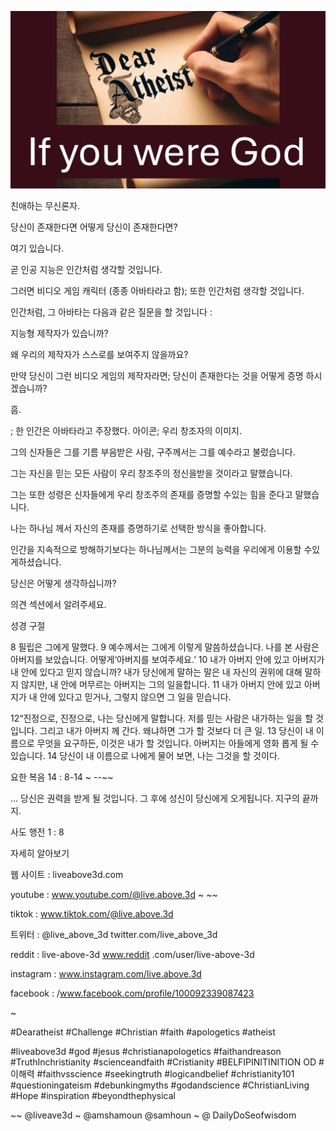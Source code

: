 ![Video cover image](../cover.jpg "cover photo")

친애하는 무신론자.

당신이 존재한다면 어떻게 당신이 존재한다면?

여기 있습니다.

곧 인공 지능은 인간처럼 생각할 것입니다.

그러면 비디오 게임 캐릭터 (종종 아바타라고 함); 또한 인간처럼 생각할 것입니다.

인간처럼, 그 아바타는 다음과 같은 질문을 할 것입니다 :

지능형 제작자가 있습니까?

왜 우리의 제작자가 스스로를 보여주지 않을까요?

만약 당신이 그런 비디오 게임의 제작자라면; 당신이 존재한다는 것을 어떻게 증명 하시겠습니까?

흠.

; 한 인간은 아바타라고 주장했다. 아이콘; 우리 창조자의 이미지.

그의 신자들은 그를 기름 부음받은 사람, 구주께서는 그를 예수라고 불렀습니다.

그는 자신을 믿는 모든 사람이 우리 창조주의 정신을받을 것이라고 말했습니다.

그는 또한 성령은 신자들에게 우리 창조주의 존재를 증명할 수있는 힘을 준다고 말했습니다.

나는 하나님 께서 자신의 존재를 증명하기로 선택한 방식을 좋아합니다.

인간을 지속적으로 방해하기보다는 하나님께서는 그분의 능력을 우리에게 이용할 수있게하셨습니다.

당신은 어떻게 생각하십니까?

의견 섹션에서 알려주세요.

성경 구절

8 필립은 그에게 말했다. 9 예수께서는 그에게 이렇게 말씀하셨습니다. 나를 본 사람은 아버지를 보았습니다. 어떻게‘아버지를 보여주세요.’ 10 내가 아버지 안에 있고 아버지가 내 안에 있다고 믿지 않습니까? 내가 당신에게 말하는 말은 내 자신의 권위에 대해 말하지 않지만, 내 안에 머무르는 아버지는 그의 일을합니다. 11 내가 아버지 안에 있고 아버지가 내 안에 있다고 믿거나, 그렇지 않으면 그 일을 믿습니다.

12“진정으로, 진정으로, 나는 당신에게 말합니다. 저를 믿는 사람은 내가하는 일을 할 것입니다. 그리고 내가 아버지 께 간다. 왜냐하면 그가 할 것보다 더 큰 일. 13 당신이 내 이름으로 무엇을 요구하든, 이것은 내가 할 것입니다. 아버지는 아들에게 영화 롭게 될 수 있습니다. 14 당신이 내 이름으로 나에게 물어 보면, 나는 그것을 할 것이다.

요한 복음 14 : 8-14 ~ --~~

... 당신은 권력을 받게 될 것입니다. 그 후에 성신이 당신에게 오게됩니다. 지구의 끝까지.

사도 행전 1 : 8

자세히 알아보기

웹 사이트 : liveabove3d.com

youtube : www.youtube.com/@live.above.3d ~ ~~

tiktok : www.tiktok.com/@live.above.3d

트위터 : @live_above_3d twitter.com/live_above_3d

reddit : live-above-3d www.reddit .com/user/live-above-3d

instagram : www.instagram.com/live.above.3d

facebook : /www.facebook.com/profile/100092339087423

~

#Dearatheist #Challenge #Christian #faith #apologetics #atheist

#liveabove3d #god #jesus #christianapologetics #faithandreason #TruthInchristianity #scienceandfaith #Cristianity #BELFIPINITINITION OD #이해력 #faithvsscience #seekingtruth #logicandbelief #christianity101 #questioningateism #debunkingmyths #godandscience #ChristianLiving #Hope #inspiration #beyondthephysical

~~ @liveave3d ~ @amshamoun @samhoun ~ @ DailyDoSeofwisdom